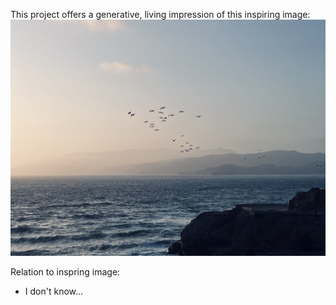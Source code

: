 This project offers a generative, living impression of this inspiring image:
<img src="/img/for-exp2.jpg">

Relation to inspring image:

- I don't know...